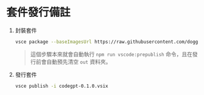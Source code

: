 # 套件發行備註

1. 封裝套件

    ```sh
    vsce package --baseImagesUrl https://raw.githubusercontent.com/doggy8088/vscode-codegpt/main/ --allow-star-activation
    ```

    > 這個步驟本來就會自動執行 `npm run vscode:prepublish` 命令，且在發行前會自動預先清空 `out` 資料夾。

2. 發行套件

    ```sh
    vsce publish -i codegpt-0.1.0.vsix
    ```
